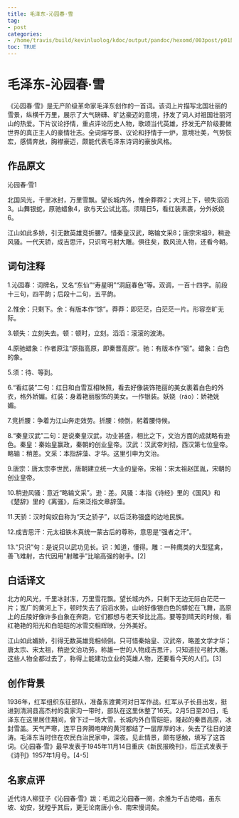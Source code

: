 ```yaml
---
title: 毛泽东-沁园春·雪
tag: 
- post
categories:
- /home/travis/build/kevinluolog/kdoc/output/pandoc/hexomd/003post/p01散文/
toc: TRUE
---
```

<h1 id="毛泽东-沁园春雪">毛泽东-沁园春·雪</h1>
<p>《沁园春·雪》是无产阶级革命家毛泽东创作的一首词。该词上片描写北国壮丽的雪景，纵横千万里，展示了大气磅礴、旷达豪迈的意境，抒发了词人对祖国壮丽河山的热爱。下片议论抒情，重点评论历史人物，歌颂当代英雄，抒发无产阶级要做世界的真正主人的豪情壮志。全词熔写景、议论和抒情于一炉，意境壮美，气势恢宏，感情奔放，胸襟豪迈，颇能代表毛泽东诗词的豪放风格。</p>
<h2 id="作品原文">作品原文</h2>
<p>沁园春·雪1</p>
<p>北国风光，千里冰封，万里雪飘。望长城内外，惟余莽莽2；大河上下，顿失滔滔3。山舞银蛇，原驰蜡象4，欲与天公试比高。须晴日5，看红装素裹，分外妖娆6。</p>
<p>江山如此多娇，引无数英雄竞折腰7。惜秦皇汉武，略输文采8；唐宗宋祖9，稍逊风骚。一代天骄，成吉思汗，只识弯弓射大雕。俱往矣，数风流人物，还看今朝。</p>
<h2 id="词句注释">词句注释</h2>
<p>1.沁园春：词牌名，又名“东仙”“寿星明”“洞庭春色”等。双调，一百十四字。前段十三句，四平韵；后段十二句，五平韵。</p>
<p>2.惟余：只剩下。余：有版本作“馀”。莽莽：即茫茫，白茫茫一片。形容空旷无际。</p>
<p>3.顿失：立刻失去。顿：顿时，立刻。滔滔：滚滚的波涛。</p>
<p>4.原驰蜡象：作者原注“原指高原，即秦晋高原”。驰：有版本作“驱”。蜡象：白色的象。</p>
<p>5.须：待、等到。</p>
<p>6.“看红装”二句：红日和白雪互相映照，看去好像装饰艳丽的美女裹着白色的外衣，格外娇媚。红装：身着艳丽服饰的美女。一作银装。妖娆（ráo）：娇艳妩媚。</p>
<p>7.竞折腰：争着为江山奔走效劳。折腰：倾倒，躬着腰侍候。</p>
<p>8.“秦皇汉武”二句：是说秦皇汉武，功业甚盛，相比之下，文治方面的成就略有逊色。秦皇：秦始皇赢政，秦朝的创业皇帝。汉武：汉武帝刘彻，西汉第七位皇帝。略输：稍差。文采：本指辞藻、才华。这里引申为文治。</p>
<p>9.唐宗：唐太宗李世民，唐朝建立统一大业的皇帝。宋祖：宋太祖赵匡胤，宋朝的创业皇帝。</p>
<p>10.稍逊风骚：意近“略输文采”。逊：差。风骚：本指《诗经》里的《国风》和《楚辞》里的《离骚》，后来泛指文章辞藻。</p>
<p>11.天骄：汉时匈奴自称为“天之骄子”，以后泛称强盛的边地民族。</p>
<p>12.成吉思汗：元太祖铁木真统一蒙古后的尊称，意思是“强者之汗”。</p>
<p>13.“只识”句：是说只以武功见长。识：知道，懂得。雕：一种鹰类的大型猛禽，善飞难射，古代因用“射雕手”比喻高强的射手。[2]</p>
<h2 id="白话译文">白话译文</h2>
<p>北方的风光，千里冰封冻，万里雪花飘。望长城内外，只剩下无边无际白茫茫一片；宽广的黄河上下，顿时失去了滔滔水势。山岭好像银白色的蟒蛇在飞舞，高原上的丘陵好像许多白象在奔跑，它们都想与老天爷比比高。要等到晴天的时候，看红艳艳的阳光和白皑皑的冰雪交相辉映，分外美好。</p>
<p>江山如此媚娇，引得无数英雄竞相倾倒。只可惜秦始皇、汉武帝，略差文学才华；唐太宗、宋太祖，稍逊文治功劳。称雄一世的人物成吉思汗，只知道拉弓射大雕。这些人物全都过去了，称得上能建功立业的英雄人物，还要看今天的人们。[3]</p>
<h2 id="创作背景">创作背景</h2>
<p>1936年，红军组织东征部队，准备东渡黄河对日军作战。红军从子长县出发，挺进到清涧县高杰村的袁家沟一带时，部队在这里休整了16天。2月5日至20日，毛泽东在这里居住期间，曾下过一场大雪，长城内外白雪皑皑，隆起的秦晋高原，冰封雪盖。天气严寒，连平日奔腾咆哮的黄河都结了一层厚厚的冰，失去了往日的波涛。毛泽东当时住在农民白治民家中，深夜。见此情景，颇有感触，填写了这首词。《沁园春·雪》最早发表于1945年11月14日重庆《新民报晚刊》，后正式发表于《诗刊》1957年1月号。[4-5]</p>
<h2 id="名家点评">名家点评</h2>
<p>近代诗人柳亚子《沁园春·雪》跋：毛润之沁园春一阕，余推为千古绝唱，虽东坡、幼安，犹瞠乎其后，更无论南唐小令、南宋慢词矣。</p>

